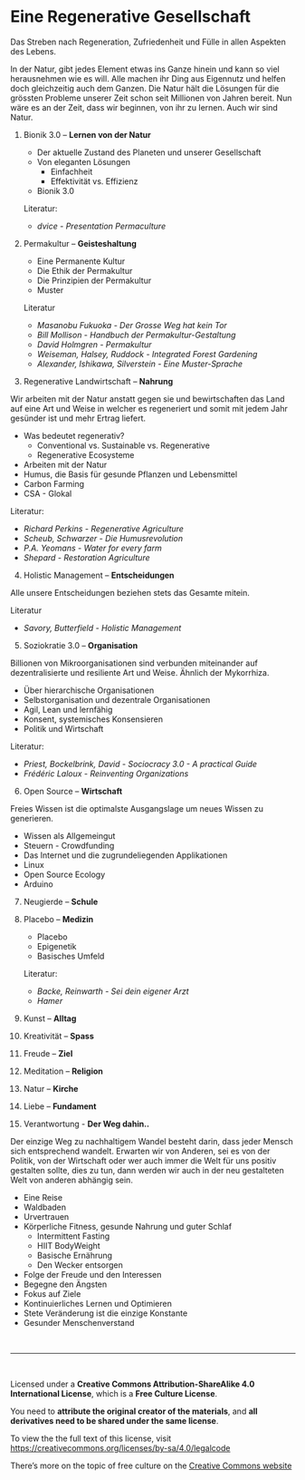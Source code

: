 # Eine Regenerative Gesellschaft

Das Streben nach Regeneration, Zufriedenheit und Fülle in allen Aspekten des Lebens.

In der Natur, gibt jedes Element etwas ins Ganze hinein und kann so viel herausnehmen wie es will. Alle machen ihr Ding aus Eigennutz und helfen doch gleichzeitig auch dem Ganzen. Die Natur hält die Lösungen für die grössten Probleme unserer Zeit schon seit Millionen von Jahren bereit. Nun wäre es an der Zeit, dass wir beginnen, von ihr zu lernen. Auch wir sind Natur.

1. Bionik 3.0 – **Lernen von der Natur**

   - Der aktuelle Zustand des Planeten und unserer Gesellschaft
   - Von eleganten Lösungen
     - Einfachheit
     - Effektivität vs. Effizienz
   - Bionik 3.0

   Literatur:

   - _dvice - Presentation Permaculture_

2. Permakultur – **Geisteshaltung**

   - Eine Permanente Kultur
   - Die Ethik der Permakultur
   - Die Prinzipien der Permakultur
   - Muster

   Literatur

   - _Masanobu Fukuoka - Der Grosse Weg hat kein Tor_
   - _Bill Mollison - Handbuch der Permakultur-Gestaltung_
   - _David Holmgren - Permakultur_
   - _Weiseman, Halsey, Ruddock - Integrated Forest Gardening_
   - _Alexander, Ishikawa, Silverstein - Eine Muster-Sprache_

3. Regenerative Landwirtschaft – **Nahrung**

Wir arbeiten mit der Natur anstatt gegen sie und bewirtschaften das Land auf eine Art und Weise in welcher es regeneriert und somit mit jedem Jahr gesünder ist und mehr Ertrag liefert.

- Was bedeutet regenerativ?
  - Conventional vs. Sustainable vs. Regenerative
  - Regenerative Ecosysteme
- Arbeiten mit der Natur
- Humus, die Basis für gesunde Pflanzen und Lebensmittel
- Carbon Farming
- CSA - Glokal

Literatur:

- _Richard Perkins - Regenerative Agriculture_
- _Scheub, Schwarzer - Die Humusrevolution_
- _P.A. Yeomans - Water for every farm_
- _Shepard - Restoration Agriculture_

4. Holistic Management – **Entscheidungen**

Alle unsere Entscheidungen beziehen stets das Gesamte mitein.

Literatur

- _Savory, Butterfield - Holistic Management_

5. Soziokratie 3.0 – **Organisation**

Billionen von Mikroorganisationen sind verbunden miteinander auf dezentralisierte und resiliente Art und Weise. Ähnlich der Mykorrhiza.

- Über hierarchische Organisationen
- Selbstorganisation und dezentrale Organisationen
- Agil, Lean und lernfähig
- Konsent, systemisches Konsensieren
- Politik und Wirtschaft

Literatur:

- _Priest, Bockelbrink, David - Sociocracy 3.0 - A practical Guide_
- _Frédéric Laloux - Reinventing Organizations_

6. Open Source – **Wirtschaft**

Freies Wissen ist die optimalste Ausgangslage um neues Wissen zu generieren.

- Wissen als Allgemeingut
- Steuern - Crowdfunding
- Das Internet und die zugrundeliegenden Applikationen
- Linux
- Open Source Ecology
- Arduino

7. Neugierde – **Schule**

8. Placebo – **Medizin**

   - Placebo
   - Epigenetik
   - Basisches Umfeld

   Literatur:

   - _Backe, Reinwarth - Sei dein eigener Arzt_
   - _Hamer_

9. Kunst – **Alltag**

10. Kreativität – **Spass**

11. Freude – **Ziel**

12. Meditation – **Religion**

13. Natur – **Kirche**

14. Liebe – **Fundament**

15. Verantwortung - **Der Weg dahin..**

Der einzige Weg zu nachhaltigem Wandel besteht darin, dass jeder Mensch sich entsprechend wandelt. Erwarten wir von Anderen, sei es von der Politik, von der Wirtschaft oder wer auch immer die Welt für uns positiv gestalten sollte, dies zu tun, dann werden wir auch in der neu gestalteten Welt von anderen abhängig sein.

- Eine Reise
- Waldbaden
- Urvertrauen
- Körperliche Fitness, gesunde Nahrung und guter Schlaf
  - Intermittent Fasting
  - HIIT BodyWeight
  - Basische Ernährung
  - Den Wecker entsorgen
- Folge der Freude und den Interessen
- Begegne den Ängsten
- Fokus auf Ziele
- Kontinuierliches Lernen und Optimieren
- Stete Veränderung ist die einzige Konstante
- Gesunder Menschenverstand

<br><hr><br>

Licensed under a <b>Creative Commons Attribution-ShareAlike 4.0 International License</b>, which is a <b>Free Culture License</b>.

You need to <b>attribute the original creator of the materials</b>, and <b>all derivatives need to be shared under the same license</b>.

To view the the full text of this license, visit https://creativecommons.org/licenses/by-sa/4.0/legalcode

There’s more on the topic of free culture on the [Creative Commons website](https://creativecommons.org/freeworks)
